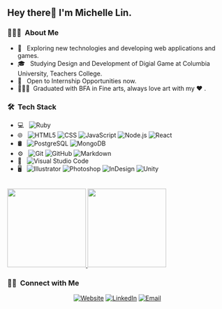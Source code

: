 <h2> Hey there👋 I'm Michelle Lin.</h2>

<h3> 👩🏻‍💻 &nbsp;About Me </h3>

- 🌱 &nbsp; Exploring new technologies and developing web applications and games.
- 🎓 &nbsp; Studying Design and Development of Digial Game at Columbia University, Teachers College.
- 💼 &nbsp; Open to Internship Opportunities now.
- 👩🏻‍🎨&nbsp; Graduated with BFA in Fine arts, always love art with my ❤️ .

<h3> 🛠 &nbsp;Tech Stack</h3>

- 💻 &nbsp;
  ![Ruby](https://img.shields.io/badge/-HTML5-333333?style=flat&logo=ruby)
- 🌐 &nbsp;
  ![HTML5](https://img.shields.io/badge/-HTML5-333333?style=flat&logo=HTML5)
  ![CSS](https://img.shields.io/badge/-CSS-333333?style=flat&logo=CSS3&logoColor=1572B6)
  ![JavaScript](https://img.shields.io/badge/-JavaScript-333333?style=flat&logo=javascript)
  ![Node.js](https://img.shields.io/badge/-Node.js-333333?style=flat&logo=node.js)
  ![React](https://img.shields.io/badge/-React-333333?style=flat&logo=react)
- 🛢 &nbsp;
  ![PostgreSQL](https://img.shields.io/badge/-MySQL-333333?style=flat&logo=postgresql)
  ![MongoDB](https://img.shields.io/badge/-MongoDB-333333?style=flat&logo=mongodb)
- ⚙️ &nbsp;
  ![Git](https://img.shields.io/badge/-Git-333333?style=flat&logo=git)
  ![GitHub](https://img.shields.io/badge/-GitHub-333333?style=flat&logo=github)
  ![Markdown](https://img.shields.io/badge/-Markdown-333333?style=flat&logo=markdown)
- 🔧 &nbsp;
  ![Visual Studio Code](https://img.shields.io/badge/-Visual%20Studio%20Code-333333?style=flat&logo=visual-studio-code&logoColor=007ACC)
- 🖥 &nbsp;
  ![Illustrator](https://img.shields.io/badge/-Illustrator-333333?style=flat&logo=adobe-illustrator)
  ![Photoshop](https://img.shields.io/badge/-Photoshop-333333?style=flat&logo=adobe-photoshop)
  ![InDesign](https://img.shields.io/badge/-InDesign-333333?style=flat&logo=adobe-indesign)
  ![Unity](https://img.shields.io/badge/-InDesign-333333?style=flat&logo=unity)

<br/>

<a href="https://github.com/michelleamazinglin">
  <img height="180em" src="https://github-readme-stats.vercel.app/api?username=michelleamazinglin&theme=buefy&show_icons=true" />
  <img height="180em" src="https://github-readme-stats.vercel.app/api/top-langs/?username=michelleamazinglin&theme=buefy&layout=compact" />
</a>

<br/>

<h3> 🤝🏻 &nbsp;Connect with Me </h3>

<p align="center">
<a href="https://michelleamazinglin.github.io/"><img alt="Website" src="https://img.shields.io/badge/Website-https://michelleamazinglin.github.io/-blue?style=flat-square&logo=google-chrome"></a>
<a href="https://www.linkedin.com/in/michelle-lin-9b9b8614b/"><img alt="LinkedIn" src="https://img.shields.io/badge/LinkedIn-Michelle Lin-blue?style=flat-square&logo=linkedin"></a>
<a href="mailto:michelleamazinglin@gmail.com"><img alt="Email" src="https://img.shields.io/badge/Email-michelleamazinglin@gmail.com-blue?style=flat-square&logo=gmail"></a>
</p>



<!--
**michelleamazinglin/michelleamazinglin** is a ✨ _special_ ✨ repository because its `README.md` (this file) appears on your GitHub profile.

Here are some ideas to get you started:

- 🔭 I’m currently working on ...
- 🌱 I’m currently learning ...
- 👯 I’m looking to collaborate on ...
- 🤔 I’m looking for help with ...
- 💬 Ask me about ...
- 📫 How to reach me: ...
- 😄 Pronouns: ...
- ⚡ Fun fact: ...
-->
